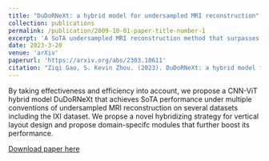 ```yaml
---
title: "DuDoRNeXt: a hybrid model for undersampled MRI reconstruction"
collection: publications
permalink: /publication/2009-10-01-paper-title-number-1
excerpt: 'A SoTA undersampled MRI reconstruction method that surpasses competing methods (including SwinIR and DuDoRNet) by a substantial margin under multiple conventions of MRI reconstruction verified on multiple datasets and modalities.'
date: 2023-3-20
venue: 'arXiv'
paperurl: 'https://arxiv.org/abs/2303.10611'
citation: "Ziqi Gao, S. Kevin Zhou. (2023). DuDoRNeXt: a hybrid model for undersampled MRI reconstruction, arXiv:2303.10611."
---
```

By taking effectiveness and efficiency into account, we propose a CNN-ViT hybrid model DuDoRNeXt that achieves SoTA performance under multiple conventions of undersampled MRI reconstruction on several datasets including the IXI dataset. We propse a novel hybridizing strategy for vertical layout design and propose domain-specifc modules that further boost its performance.

[Download paper here](https://arxiv.org/abs/2303.10611)

